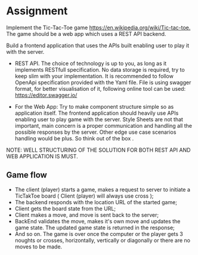 # Assignment

Implement the Tic-Tac-Toe game <https://en.wikipedia.org/wiki/Tic-tac-toe.>
The game should be a web app which uses a REST API backend.

Build a frontend application that uses the APIs built enabling user to play it with the server.

* REST API. The choice of technology is up to you, as long as it implements RESTfull specification.
No data storage is required, try to keep slim with your implementation.
It is recommended to follow OpenApi specification provided with the Yaml file.
File is using swagger format, for better visualisation of it, following online tool can be used: <https://editor.swagger.io/>

* For the Web App:
Try to make component structure simple so as application itself.
The frontend application should heavily use APIs enabling user to play game with the server.
Style Sheets are not that important, main concern is a proper communication and handling all the possible responses by the server.
Other edge use case scenarios handling would be plus. So think out of the box .

NOTE: WELL STRUCTURING OF THE SOLUTION FOR BOTH REST API AND WEB APPLICATION IS MUST.

## Game flow

* The client (player) starts a game, makes a request to server to initiate a TicTakToe board ( Client (player) will always use cross );
* The backend responds with the location URL of the started game;
* Client gets the board state from the URL;
* Client makes a move, and move is sent back to the server;
* BackEnd validates the move, makes it's own move and updates the game state. The updated game state is returned in the response;
* And so on. The game is over once the computer or the player gets 3 noughts or crosses, horizontally, vertically or diagonally or there are no moves to be made.
